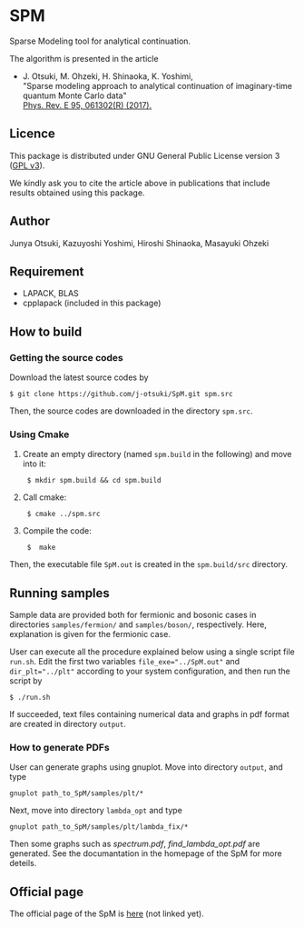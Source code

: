 SPM
====

Sparse Modeling tool for analytical continuation.

The algorithm is presented in the article

* J. Otsuki, M. Ohzeki, H. Shinaoka, K. Yoshimi,  
"Sparse modeling approach to analytical continuation of imaginary-time quantum Monte Carlo data"  
[Phys. Rev. E 95, 061302(R) (2017).](https://doi.org/10.1103/PhysRevE.95.061302)

## Licence

This package is distributed under GNU General Public License version 3 ([GPL v3](http://www.gnu.org/licenses/gpl-3.0.en.html)).

We kindly ask you to cite the article above
in publications that include results obtained using this package.

## Author
Junya Otsuki, Kazuyoshi Yoshimi, Hiroshi Shinaoka, Masayuki Ohzeki

## Requirement

* LAPACK, BLAS
* cpplapack (included in this package)


## How to build

### Getting the source codes

Download the latest source codes by

	$ git clone https://github.com/j-otsuki/SpM.git spm.src

Then, the source codes are downloaded in the directory ``spm.src``.

### Using Cmake

1. Create an empty directory (named ``spm.build`` in the following) and move into it:

		$ mkdir spm.build && cd spm.build

1. Call cmake:

		$ cmake ../spm.src

1. Compile the code:

		$  make

Then, the executable file ``SpM.out``  is created in the ``spm.build/src`` directory.

## Running samples

Sample data are provided both for fermionic and bosonic cases in directories ``samples/fermion/`` and ``samples/boson/``, respectively.
Here, explanation is given for the fermionic case.

User can execute all the procedure explained below using a single script file ``run.sh``.
Edit the first two variables ``file_exe="../SpM.out"`` and ``dir_plt="../plt"`` according to your system configuration, and then run the script by

    $ ./run.sh

If succeeded, text files containing numerical data and graphs in pdf format are created in directory ``output``.


### How to generate PDFs

User can generate graphs using gnuplot.
Move into directory ``output``, and type

    gnuplot path_to_SpM/samples/plt/*

Next, move into directory ``lambda_opt`` and type

    gnuplot path_to_SpM/samples/plt/lambda_fix/*

Then some graphs such as *spectrum.pdf*, *find_lambda_opt.pdf* are generated. 
See the documantation in the homepage of the SpM for more deteils.

## Official page
The official page of the SpM is [here](xxx) (not linked yet).  